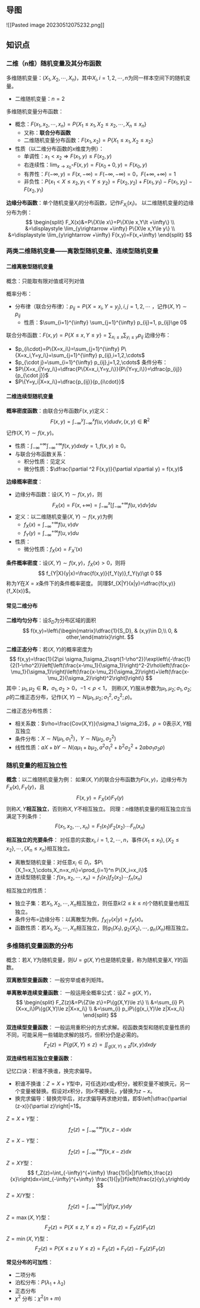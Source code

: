 
## 导图

![[Pasted image 20230512075232.png]]

## 知识点

### 二维（n维）随机变量及其分布函数

多维随机变量：$(X_1,X_2,\cdots,X_n)$，其中$X_i,i=1,2,\cdots,n$为同一样本空间下的随机变量。
- 二维随机变量：$n=2$

多维随机变量分布函数：
- 概念：$F(x_1,x_2,\cdots,x_n)=P\{X_1\le x_1,X_2\le x_2,\cdots, X_n\le x_n\}$
	- 又称：**联合分布函数**
	- 二维随机变量分布函数：$F(x_1,x_2)=P\{X_1\le x_1,X_2\le x_2\}$
- 性质（以二维分布函数的$x$维度为例）：
	- 单调性：$x_1\lt x_2\Rightarrow F(x_1,y)\le F(x_2,y)$
	- 右连续性：$\displaystyle \lim_{x\rightarrow x_0^+} F(x,y)=F(x_0+0,y)=F(x_0,y)$
	- 有界性：$F(-\infty,y)=F(x,-\infty)=F(-\infty,-\infty)=0$，$F(+\infty,+\infty)=1$
	- 非负性：$P\{x_1\lt X\le x_2,y_1\lt Y\le y_2\}=F(x_2,y_2)+F(x_1,y_1)-F(x_1,y_2)-F(x_2,y_1)$

**边缘分布函数**：单个随机变量$X_i$的分布函数，记作$F_{X_i}(x_i)$。
以二维随机变量的边缘分布为例：
$$
\begin{split}
F_X(x)&=P\{X\le x\}=P\{X\le x,Y\lt +\infty\} \\
&=\displaystyle \lim_{y\rightarrow +\infty} P\{X\le x,Y\le y\} \\
&=\displaystyle \lim_{y\rightarrow +\infty} F(x,y)=F(x,+\infty)
\end{split}
$$

### 两类二维随机变量——离散型随机变量、连续型随机变量

#### 二维离散型随机变量

概念：只能取有限对值或可列对值

概率分布：
- 分布律（联合分布律）：$p_{ij}=P\{X=x_i,Y=y_j\},i,j=1,2,\cdots$ ，记作$(X,Y)\sim p_{ij}$
	- 性质：$\sum_{i=1}^{\infty} \sum_{j=1}^{\infty} p_{ij}=1, p_{ij}\ge 0$ 

联合分布函数：$F(x,y)=P\{X\le x,Y\le y\}=\sum_{x_i\le x} \sum_{y_i \le y} p_{ij}$ 
边缘分布：
- $p_{i\cdot}=P\{X=x_i\}=\sum_{j=1}^{\infty} P\{X=x_i,Y=y_i\}=\sum_{j=1}^{\infty} p_{ij},i=1,2,\cdots$
- $p_{\cdot j}=\sum_{i=1}^{\infty} p_{ij},j=1,2,\cdots$
条件分布：
- $P\{X=x_i|Y=y_i\}=\dfrac{P\{X=x_i,Y=y_i\}}{P\{Y=y_i\}}=\dfrac{p_{ij}}{p_{\cdot j}}$ 
- $P\{Y=y_i|X=x_i\}=\dfrac{p_{ij}}{p_{i\cdot}}$

#### 二维连续型随机变量

**概率密度函数**：由联合分布函数$F(x,y)$定义：
$$
F(x,y)=\int_{-\infty}^{y} \int_{-\infty}^{x} f(u,v)dudv,(x,y)\in \mathbf{R}^2
$$
记作$(X,Y)\sim f(x,y)$。
- 性质：$\displaystyle\int_{-\infty}^{+\infty} \int_{-\infty}^{+\infty} f(x,y)dxdy=1,f(x,y)\ge 0$。
- 与联合分布函数关系：
	- 积分性质：见定义
	- 微分性质：$\dfrac{\partial ^2 F(x,y)}{\partial x\partial y} = f(x,y)$ 

**边缘概率密度**：
- 边缘分布函数：设$(X,Y)\sim f(x,y)$，则
$$
F_X(x)=F(x,+\infty)=\int_{-\infty}^{x} \left[\int_{-\infty}^{+\infty} f(u,v)dv\right]du
$$
- 定义：以二维随机变量$(X,Y)\sim f(x,y)$为例
	- $f_X(x)=\displaystyle\int_{-\infty}^{+\infty} f(u,v)dv$ 
	- $f_Y(y)=\displaystyle\int_{-\infty}^{+\infty} f(u,v)du$
- 性质：
	- 微分性质：$f_X(x)=F_X'(x)$ 

**条件概率密度**：设$(X,Y)\sim f(x,y)$，$f_X(x)\gt 0$，则将
$$
f_{Y|X}(y|x)=\frac{f(x,y)}{f_Y(y)},f_Y(y)\gt 0
$$
称为$Y$在$X=x$条件下的条件概率密度。
同理$f_{X|Y}(x|y)=\dfrac{f(x,y)}{f_X(x)}$。

#### 常见二维分布

**二维均匀分布**：设$S_D$为分布区域的面积
$$
f(x,y)=\left\{\begin{matrix}\dfrac{1}{S_D}, & (x,y)\in D,\\ 0, & other,\end{matrix}\right.
$$

**二维正态分布**：若$(X,Y)$的概率密度为
$$
f(x,y)=\frac{1}{2\pi \sigma_1\sigma_2\sqrt{1-\rho^2}}\exp\left\{-\frac{1}{2(1-\rho^2)}\left[\left(\frac{x-\mu_1}{\sigma_1}\right)^2-2\rho\left(\frac{x-\mu_1}{\sigma_1}\right)\left(\frac{x-\mu_2}{\sigma_2}\right)+\left(\frac{x-\mu_2}{\sigma_2}\right)^2\right]\right\}
$$
其中：$\mu_1,\mu_2\in \mathbf{R}$，$\sigma_1,\sigma_2\gt 0$，$-1\lt \rho \lt 1$，
则称$(X,Y)$服从参数为$\mu_1,\mu_2;\sigma_1,\sigma_2;\rho$的二维正态分布，记作$(X,Y)\sim N(\mu_1,\mu_2;\sigma_1^2,\sigma_2^2;\rho)$。

二维正态分布性质：
- 相关系数：$\rho=\frac{Cov(X,Y)}{\sigma_1 \sigma_2}$，$\rho=0$表示$X,Y$相互独立
- 条件分布：$X\sim N(\mu_1,\sigma_1^2)$，$Y\sim N(\mu_2,\sigma_2^2)$
- 线性性质：$aX+bY\sim N(a\mu_1+b\mu_2,a^2\sigma_1^2+b^2\sigma_2^2+2ab\sigma_1\sigma_2\rho)$

### 随机变量的相互独立性

**概念**：以二维随机变量为例：
如果$(X,Y)$的联合分布函数为$F(x,y)$，边缘分布为$F_X(x),F_Y(y)$，且
$$
F(x,y)=F_X(x)F_Y(y)
$$
则称$X,Y$**相互独立**，否则称$X,Y$不相互独立。
同理：$n$维随机变量的相互独立应当满足下列条件：
$$
F(x_1,x_2,\cdots,x_n)=F_1(x_1)F_2(x_2)\cdots F_n(x_n)
$$

**相互独立的充要条件**：
对任意的实数$x_i,i=1,2,\cdots,n$，事件$\{X_1\le x_1\},\{X_2\le x_2\},\cdots,\{X_n\le x_n\}$相互独立。
- 离散型随机变量：对任意$x_i\in D_i$，$P\{X_1=x_1,\cdots,X_n=x_n\}=\prod_{i=1}^n P\{X_i=x_i\}$ 
- 连续型随机变量：$f(x_1,x_2,\cdots,x_n)=f_1(x_1)f_2(x_2)\cdots f_n(x_n)$ 

相互独立的性质：
- 独立子集：若$X_1,X_2,\cdots,X_n$相互独立，则任意$k(2\le k\le n)$个随机变量也相互独立。
- 条件分布=边缘分布：以离散型为例，$f_{X|Y}(x|y)=f_X(x)$。
- 函数性质：若$X_1,X_2,\cdots,X_n$相互独立，则$g_1(X_1),g_2(X_2),\cdots,g_n(X_n)$相互独立。

### 多维随机变量函数的分布

概念：若$X,Y$为随机变量，则$U=g(X,Y)$也是随机变量，称为随机变量$X,Y$的函数。

**双离散型变量函数**：
一般穷举或者列矩阵。

**单离散单连续变量函数**：
一般运用全概率公式：设$Z=g(X,Y)$，
$$
\begin{split}
F_Z(z)&=P\{Z\le z\}=P\{g(X,Y)\le z\} \\
&=\sum_{i} P\{X=x_i\}P\{g(X,Y)\le z|X=x_i\} \\
&=\sum_{i} p_iP\{g(x_i,Y)\le z|X=x_i\}
\end{split}
$$

**双连续型变量函数**：
一般运用重积分的方式求解。视函数类型和随机变量性质的不同，可能采用一些辅助求解的技巧，但积分仍是必需的。
$$
F_Z(z)=P\{g(X,Y)\le z\}=\iint_{g(X,Y)\le z} f(x,y)dxdy
$$

**双连续性相互独立变量函数**：

记忆口诀：积谁不换谁，换完求偏导。
- 积谁不换谁：$Z=X+Y$型中，可任选对$x$或$y$积分，被积变量不被换元，另一个变量被替换。假设对$x$积分，则$x$不被换元，$y$替换为$z-x$。
- 换完求偏导：替换完毕后，对$z$求偏导再求绝对值，即$\left|\dfrac{\partial (z-x)}{\partial z}\right|=1$。

$Z=X+Y$型：
$$
f_Z(z)=\int_{-\infty}^{+\infty} f(x,z-x)dx
$$
$Z=X-Y$型：
$$
f_Z(z)=\int_{-\infty}^{+\infty} f(x,x-z)dx
$$
$Z=XY$型：
$$
f_Z(z)=\int_{-\infty}^{+\infty} \frac{1}{|x|}f\left(x,\frac{z}{x}\right)dx=\int_{-\infty}^{+\infty} \frac{1}{|y|}f\left(\frac{z}{y},y\right)dy
$$
$Z=X/Y$型：
$$
f_Z(z)=\int_{-\infty}^{+\infty} |y|f(yz,y)dy
$$
$Z=\max(X,Y)$型：
$$
F_Z(z)=P\{X\le z,Y\le z\}=F(z,z)=F_X(z)F_Y(z)
$$
$Z=\min(X,Y)$型：
$$
F_Z(z)=P\{X\le z\cup Y\le z\}=F_X(z)+F_Y(z)-F_X(z)F_Y(z)
$$

**常见分布的可加性**：
- 二项分布
- 泊松分布：$P(\lambda_1 +\lambda_2)$ 
- 正态分布
- $\chi^2$ 分布：$\chi^2(n+m)$ 

